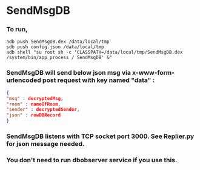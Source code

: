 # SendMsgDB

### To run,
```shell
adb push SendMsgDB.dex /data/local/tmp
sdb push config.json /data/local/tmp
adb shell "su root sh -c 'CLASSPATH=/data/local/tmp/SendMsgDB.dex /system/bin/app_process / SendMsgDB' &"
```
### SendMsgDB will send below json msg via x-www-form-urlencoded post request with key named "data" :
```json
{
"msg" : decryptedMsg,
"room" : nameOfRoom,
"sender" : decryptedSender,
"json" : rowDBRecord
}
```

### SendMsgDB listens with TCP socket port 3000. See Replier.py for json message needed.

### You don't need to run dbobserver service if you use this.
